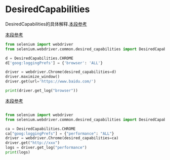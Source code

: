 # DesiredCapabilities


DesiredCapabilities的具体解释.[本段参考](https://www.cnblogs.com/f1194361820/p/7419522.html)



[本段参考](https://www.jianshu.com/p/98f562597de2)

```python
from selenium import webdriver
from selenium.webdriver.common.desired_capabilities import DesiredCapabilities

d = DesiredCapabilities.CHROME
d['goog:loggingPrefs'] = {'browser': 'ALL'} 

driver = webdriver.Chrome(desired_capabilities=d)
driver.maximize_window()
driver.get(url='https://www.baidu.com/')

print(driver.get_log("browser"))
```

[本段参考](https://www.cnblogs.com/landhu/p/15524801.html)

```python

from selenium import webdriver
from selenium.webdriver.common.desired_capabilities import DesiredCapabilities

ca = DesiredCapabilities.CHROME
ca["goog:loggingPrefs"] = {"performance": "ALL"}
driver = webdriver.Chrome(desired_capabilities=ca)
driver.get("http://xxx")
logs = driver.get_log("performance")
print(logs)
```


